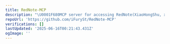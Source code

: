 ```yaml
---
title: RedNote-MCP
description: "\U0001F680MCP server for accessing RedNote(XiaoHongShu, xhs)."
repoUrl: 'https://github.com/iFurySt/RedNote-MCP'
verifications: []
lastUpdated: '2025-06-16T00:21:43.431Z'
ogImage: ''
---
```


